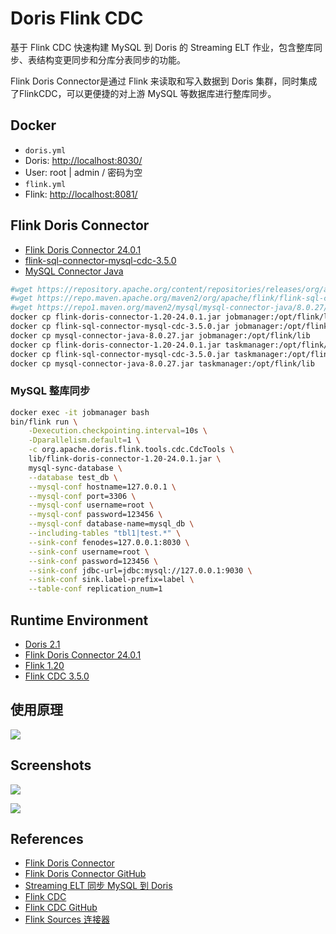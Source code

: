 # Doris Flink CDC

基于 Flink CDC 快速构建 MySQL 到 Doris 的 Streaming ELT 作业，包含整库同步、表结构变更同步和分库分表同步的功能。

Flink Doris Connector是通过 Flink 来读取和写入数据到 Doris 集群，同时集成了FlinkCDC，可以更便捷的对上游 MySQL 等数据库进行整库同步。

## Docker
- `doris.yml`
- Doris: [http://localhost:8030/](http://localhost:8030/)
- User: root | admin / 密码为空
- `flink.yml`
- Flink: [http://localhost:8081/](http://localhost:8081/)

## Flink Doris Connector
- [Flink Doris Connector 24.0.1](https://doris.apache.org/download#doris-ecosystem)
- [flink-sql-connector-mysql-cdc-3.5.0](https://repo.maven.apache.org/maven2/org/apache/flink/flink-sql-connector-mysql-cdc/3.5.0/flink-sql-connector-mysql-cdc-3.5.0.jar)
- [MySQL Connector Java](https://repo1.maven.org/maven2/mysql/mysql-connector-java/8.0.27/mysql-connector-java-8.0.27.jar)

```sh
#wget https://repository.apache.org/content/repositories/releases/org/apache/doris/flink-doris-connector-1.20/24.0.1/flink-doris-connector-1.20-24.0.1.jar
#wget https://repo.maven.apache.org/maven2/org/apache/flink/flink-sql-connector-mysql-cdc/3.5.0/flink-sql-connector-mysql-cdc-3.5.0.jar
#wget https://repo1.maven.org/maven2/mysql/mysql-connector-java/8.0.27/mysql-connector-java-8.0.27.jar
docker cp flink-doris-connector-1.20-24.0.1.jar jobmanager:/opt/flink/lib
docker cp flink-sql-connector-mysql-cdc-3.5.0.jar jobmanager:/opt/flink/lib
docker cp mysql-connector-java-8.0.27.jar jobmanager:/opt/flink/lib
docker cp flink-doris-connector-1.20-24.0.1.jar taskmanager:/opt/flink/lib
docker cp flink-sql-connector-mysql-cdc-3.5.0.jar taskmanager:/opt/flink/lib
docker cp mysql-connector-java-8.0.27.jar taskmanager:/opt/flink/lib
```

### MySQL 整库同步
```sh
docker exec -it jobmanager bash
bin/flink run \
    -Dexecution.checkpointing.interval=10s \
    -Dparallelism.default=1 \
    -c org.apache.doris.flink.tools.cdc.CdcTools \
    lib/flink-doris-connector-1.20-24.0.1.jar \
    mysql-sync-database \
    --database test_db \
    --mysql-conf hostname=127.0.0.1 \
    --mysql-conf port=3306 \
    --mysql-conf username=root \
    --mysql-conf password=123456 \
    --mysql-conf database-name=mysql_db \
    --including-tables "tbl1|test.*" \
    --sink-conf fenodes=127.0.0.1:8030 \
    --sink-conf username=root \
    --sink-conf password=123456 \
    --sink-conf jdbc-url=jdbc:mysql://127.0.0.1:9030 \
    --sink-conf sink.label-prefix=label \
    --table-conf replication_num=1
```

## Runtime Environment
- [Doris 2.1](https://doris.apache.org/zh-CN/download)
- [Flink Doris Connector 24.0.1](https://doris.apache.org/zh-CN/download)
- [Flink 1.20](https://flink.apache.org/downloads/)
- [Flink CDC 3.5.0](https://github.com/apache/flink-cdc/releases)

## 使用原理
![](https://doris.apache.org/zh-CN/assets/images/FlinkConnectorPrinciples-JDBC-Doris-7726ceb2bfe36b6d1b4e0446381d0e83.png)

## Screenshots
![](https://nightlies.apache.org/flink/flink-cdc-docs-release-3.5/fig/mysql-doris-tutorial/mysql-to-doris.png)

![](https://nightlies.apache.org/flink/flink-cdc-docs-release-3.5/fig/mysql-doris-tutorial/doris-display-data.png)

## References
- [Flink Doris Connector](https://doris.apache.org/zh-CN/docs/2.1/ecosystem/flink-doris-connector)
- [Flink Doris Connector GitHub](https://github.com/apache/doris-flink-connector)
- [Streaming ELT 同步 MySQL 到 Doris](https://nightlies.apache.org/flink/flink-cdc-docs-release-3.5/zh/docs/get-started/quickstart/mysql-to-doris/)
- [Flink CDC](https://nightlies.apache.org/flink/flink-cdc-docs-stable)
- [Flink CDC GitHub](https://github.com/apache/flink-cdc)
- [Flink Sources 连接器](https://nightlies.apache.org/flink/flink-cdc-docs-release-3.5/zh/docs/connectors/flink-sources/overview/)